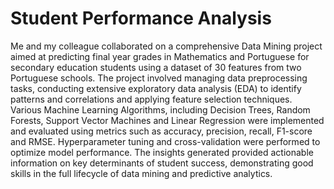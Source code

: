 # Student Performance Analysis


Me and my colleague collaborated on a comprehensive Data Mining project aimed at predicting final year grades in Mathematics and Portuguese for secondary education students using a dataset of 30 features from two Portuguese schools. The project involved managing data preprocessing tasks, conducting extensive exploratory data analysis (EDA) to identify patterns and correlations and applying feature selection techniques. Various Machine Learning Algorithms, including Decision Trees, Random Forests, Support Vector Machines and Linear Regression were implemented and evaluated using metrics such as accuracy, precision, recall, F1-score and RMSE. Hyperparameter tuning and cross-validation were performed to optimize model performance. The insights generated provided actionable information on key determinants of student success, demonstrating good skills in the full lifecycle of data mining and predictive analytics.
